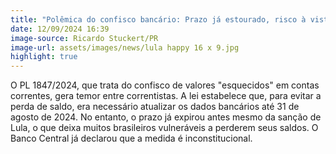 ```yaml
---
title: "Polêmica do confisco bancário: Prazo já estourado, risco à vista"
date: 12/09/2024 16:39
image-source: Ricardo Stuckert/PR
image-url: assets/images/news/lula happy 16 x 9.jpg
highlight: true
---
```


O PL 1847/2024, que trata do confisco de valores "esquecidos" em contas correntes, gera temor entre correntistas. A lei estabelece que, para evitar a perda de saldo, era necessário atualizar os dados bancários até 31 de agosto de 2024. No entanto, o prazo já expirou antes mesmo da sanção de Lula, o que deixa muitos brasileiros vulneráveis a perderem seus saldos. O Banco Central já declarou que a medida é inconstitucional.